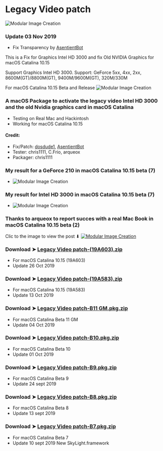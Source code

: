 # Legacy Video patch
![Modular Image Creation](https://i25.servimg.com/u/f25/18/50/18/69/backgr12.png)

### Update 03 Nov 2019
- Fix Transparency by [AsentientBot](https://forums.macrumors.com/members/asentientbot.1135186/)


This is a Fix for Graphics Intel HD 3000 and  fix Old NVIDIA Graphics for macOS Catalina 10.15

Support Graphics Intel HD 3000.
Support: GeForce 5xx, 4xx, 2xx, 8600M(GT)/8800M(GT), 9400M/9600M(GT), 320M/330M 


For macOS Catalina 10.15  Beta and Release
![Modular Image Creation](https://i25.servimg.com/u/f25/18/50/18/69/webp_n20.gif)

### A macOS Package to activate the legacy video Intel HD 3000 and the old Nvidia graphics card in macOS Catalina
- Testing on Real Mac and Hackintosh
- Working for macOS Catalina 10.15

#### Credit: 
- Fix/Patch: [dosdude1](https://forums.macrumors.com/members/dosdude1.669685/), [AsentientBot](https://forums.macrumors.com/members/asentientbot.1135186/)
- Tester: chris1111, C.Frio, arqueox
- Packager: chris1111

### My result for a GeForce 210 in macOS Catalina 10.15 beta (7)
- ![Modular Image Creation](https://i25.servimg.com/u/f25/18/50/18/69/legacy10.jpg)

### My result for Intel HD 3000 in macOS Catalina 10.15 beta (7)
- ![Modular Image Creation](https://i25.servimg.com/u/f25/18/50/18/69/legacy11.jpg)

### Thanks to arqueox to report succes with a real Mac Book in macOS Catalina 10.15 beta (2)
Clic to the image to view the post ⬇︎
[![Modular Image Creation](https://i25.servimg.com/u/f25/18/50/18/69/img_2011.jpg)](https://forums.macrumors.com/threads/macos-10-15-catalina-on-unsupported-macs.2183772/page-68#post-27476556)

### Download ➤ [Legacy Video patch-(19A603).zip](https://github.com/chris1111/Legacy-Video-patch/releases/tag/V7)
- For macOS Catalina 10.15 (19A603)
- Update 26 Oct 2019

### Download ➤ [Legacy Video patch-(19A583).zip](https://github.com/chris1111/Legacy-Video-patch/releases/tag/V6)
- For macOS Catalina 10.15 (19A583)
- Update 13 Oct 2019

### Download ➤ [Legacy Video patch-B11 GM.pkg.zip](https://github.com/chris1111/Legacy-Video-patch/releases/tag/V5)
- For macOS Catalina Beta 11 GM
- Update 04 Oct 2019 

### Download ➤ [Legacy Video patch-B10.pkg.zip](https://github.com/chris1111/Legacy-Video-patch/releases/tag/V4)
- For macOS Catalina Beta 10
- Update 01 Oct 2019 

### Download ➤ [Legacy Video patch-B9.pkg.zip](https://github.com/chris1111/Legacy-Video-patch/releases/tag/V3)
- For macOS Catalina Beta 9
- Update 24 sept 2019 

### Download ➤ [Legacy Video patch-B8.pkg.zip](https://github.com/chris1111/Legacy-Video-patch/releases/tag/V2)
- For macOS Catalina Beta 8
- Update 13 sept 2019 

### Download ➤ [Legacy Video patch-B7.pkg.zip](https://github.com/chris1111/Legacy-Video-patch/releases/tag/v1)
- For macOS Catalina Beta 7
- Update 10 sept 2019 New SkyLight.framework





